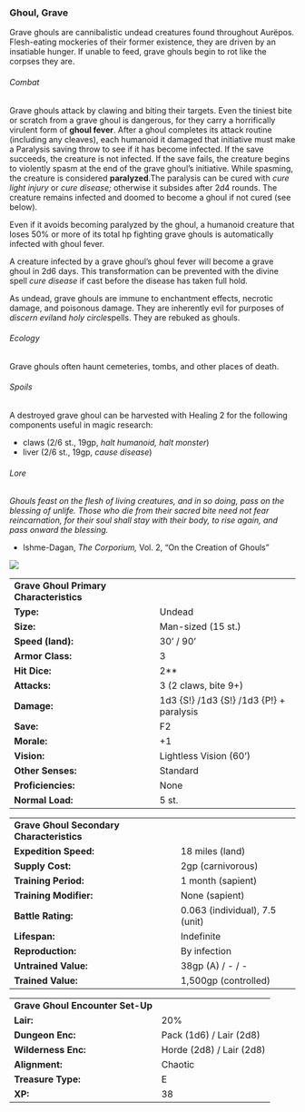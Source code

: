 ### Ghoul, Grave

Grave ghouls are cannibalistic undead creatures found throughout Aurëpos. Flesh-eating mockeries of their former existence, they are driven by an insatiable hunger. If unable to feed, grave ghouls begin to rot like the corpses they are.

###### Combat

Grave ghouls attack by clawing and biting their targets. Even the tiniest bite or scratch from a grave ghoul is dangerous, for they carry a horrifically virulent form of **ghoul fever**. After a ghoul completes its attack routine (including any cleaves), each humanoid it damaged that initiative must make a Paralysis saving throw to see if it has become infected. If the save succeeds, the creature is not infected. If the save fails, the creature begins to violently spasm at the end of the grave ghoul’s initiative. While spasming, the creature is considered **paralyzed**.The paralysis can be cured with *cure light injury* or *cure disease;* otherwise it subsides after 2d4 rounds. The creature remains infected and doomed to become a ghoul if not cured (see below).

Even if it avoids becoming paralyzed by the ghoul, a humanoid creature that loses 50% or more of its total hp fighting grave ghouls is automatically infected with ghoul fever.

A creature infected by a grave ghoul’s ghoul fever will become a grave ghoul in 2d6 days. This transformation can be prevented with the divine spell *cure disease* if cast before the disease has taken full hold.

As undead, grave ghouls are immune to enchantment effects, necrotic damage, and poisonous damage. They are inherently evil for purposes of *discern evil*and *holy circle*spells. They are rebuked as ghouls.

###### Ecology

Grave ghouls often haunt cemeteries, tombs, and other places of death.

###### Spoils

A destroyed grave ghoul can be harvested with Healing 2 for the following components useful in magic research:

* claws (2/6 st., 19gp, *halt humanoid, halt monster*)
* liver (2/6 st., 19gp, *cause disease*)

###### Lore

*Ghouls feast on the flesh of living creatures, and in so doing, pass on the blessing of unlife. Those who die from their sacred bite need not fear reincarnation, for their soul shall stay with their body, to rise again, and pass onward the blessing.*

* Ishme-Dagan, *The Corporium,* Vol. 2, “On the Creation of Ghouls”

![](data:image/png;base64...)

|  |  |
| --- | --- |
| **Grave Ghoul Primary Characteristics** | |
| **Type:** | Undead |
| **Size:** | Man-sized (15 st.) |
| **Speed (land):** | 30’ / 90’ |
| **Armor Class:** | 3 |
| **Hit Dice:** | 2\*\* |
| **Attacks:** | 3 (2 claws, bite 9+) |
| **Damage:** | 1d3 {S!} /1d3 {S!} /1d3 {P!} + paralysis |
| **Save:** | F2 |
| **Morale:** | +1 |
| **Vision:** | Lightless Vision (60’) |
| **Other Senses:** | Standard |
| **Proficiencies:** | None |
| **Normal Load:** | 5 st. |

|  |  |
| --- | --- |
| **Grave Ghoul Secondary Characteristics** | |
| **Expedition Speed:** | 18 miles (land) |
| **Supply Cost:** | 2gp (carnivorous) |
| **Training Period:** | 1 month (sapient) |
| **Training Modifier:** | None (sapient) |
| **Battle Rating:** | 0.063 (individual), 7.5 (unit) |
| **Lifespan:** | Indefinite |
| **Reproduction:** | By infection |
| **Untrained Value:** | 38gp (A) / - / - |
| **Trained Value:** | 1,500gp (controlled) |

|  |  |
| --- | --- |
| **Grave Ghoul Encounter Set-Up** | |
| **Lair:** | 20% |
| **Dungeon Enc:** | Pack (1d6) / Lair (2d8) |
| **Wilderness Enc:** | Horde (2d8) / Lair (2d8) |
| **Alignment:** | Chaotic |
| **Treasure Type:** | E |
| **XP:** | 38 |
